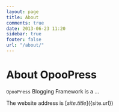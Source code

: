```yaml
---
layout: page
title: About
comments: true
date: 2013-06-23 11:20
sidebar: true
footer: false
url: "/about/"
---
```


# About OpooPress #

`OpooPress` Blogging Framework is a ...

The website address is [${site.title}](${site.url})
 